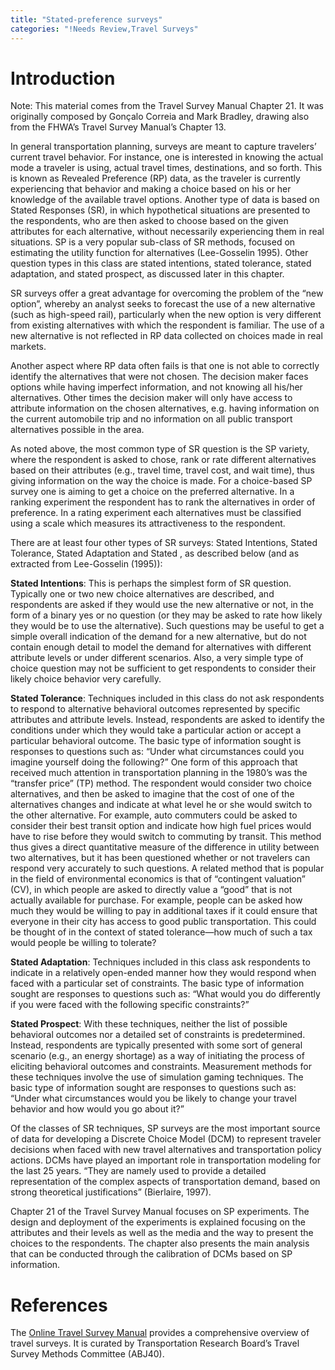 ```yaml
---
title: "Stated-preference surveys"
categories: "!Needs Review,Travel Surveys"
---
```


Introduction
============

Note: This material comes from the Travel Survey Manual Chapter 21. It was originally composed by Gonçalo Correia and Mark Bradley, drawing also from the FHWA’s Travel Survey Manual’s Chapter 13.

In general transportation planning, surveys are meant to capture travelers’ current travel behavior. For instance, one is interested in knowing the actual mode a traveler is using, actual travel times, destinations, and so forth. This is known as Revealed Preference (RP) data, as the traveler is currently experiencing that behavior and making a choice based on his or her knowledge of the available travel options. Another type of data is based on Stated Responses (SR), in which hypothetical situations are presented to the respondents, who are then asked to choose based on the given attributes for each alternative, without necessarily experiencing them in real situations. SP is a very popular sub-class of SR methods, focused on estimating the utility function for alternatives (Lee-Gosselin 1995). Other question types in this class are stated intentions, stated tolerance, stated adaptation, and stated prospect, as discussed later in this chapter.

SR surveys offer a great advantage for overcoming the problem of the “new option”, whereby an analyst seeks to forecast the use of a new alternative (such as high-speed rail), particularly when the new option is very different from existing alternatives with which the respondent is familiar. The use of a new alternative is not reflected in RP data collected on choices made in real markets.

Another aspect where RP data often fails is that one is not able to correctly identify the alternatives that were not chosen. The decision maker faces options while having imperfect information, and not knowing all his/her alternatives. Other times the decision maker will only have access to attribute information on the chosen alternatives, e.g. having information on the current automobile trip and no information on all public transport alternatives possible in the area.

As noted above, the most common type of SR question is the SP variety, where the respondent is asked to chose, rank or rate different alternatives based on their attributes (e.g., travel time, travel cost, and wait time), thus giving information on the way the choice is made. For a choice-based SP survey one is aiming to get a choice on the preferred alternative. In a ranking experiment the respondent has to rank the alternatives in order of preference. In a rating experiment each alternatives must be classified using a scale which measures its attractiveness to the respondent.

There are at least four other types of SR surveys: Stated Intentions, Stated Tolerance, Stated Adaptation and Stated , as described below (and as extracted from Lee-Gosselin (1995)):

**Stated Intentions**: This is perhaps the simplest form of SR question. Typically one or two new choice alternatives are described, and respondents are asked if they would use the new alternative or not, in the form of a binary yes or no question (or they may be asked to rate how likely they would be to use the alternative). Such questions may be useful to get a simple overall indication of the demand for a new alternative, but do not contain enough detail to model the demand for alternatives with different attribute levels or under different scenarios. Also, a very simple type of choice question may not be sufficient to get respondents to consider their likely choice behavior very carefully.

**Stated Tolerance**: Techniques included in this class do not ask respondents to respond to alternative behavioral outcomes represented by specific attributes and attribute levels. Instead, respondents are asked to identify the conditions under which they would take a particular action or accept a particular behavioral outcome. The basic type of information sought is responses to questions such as: “Under what circumstances could you imagine yourself doing the following?” One form of this approach that received much attention in transportation planning in the 1980’s was the “transfer price” (TP) method. The respondent would consider two choice alternatives, and then be asked to imagine that the cost of one of the alternatives changes and indicate at what level he or she would switch to the other alternative. For example, auto commuters could be asked to consider their best transit option and indicate how high fuel prices would have to rise before they would switch to commuting by transit. This method thus gives a direct quantitative measure of the difference in utility between two alternatives, but it has been questioned whether or not travelers can respond very accurately to such questions. A related method that is popular in the field of environmental economics is that of “contingent valuation” (CV), in which people are asked to directly value a “good” that is not actually available for purchase. For example, people can be asked how much they would be willing to pay in additional taxes if it could ensure that everyone in their city has access to good public transportation. This could be thought of in the context of stated tolerance—how much of such a tax would people be willing to tolerate?

**Stated Adaptation**: Techniques included in this class ask respondents to indicate in a relatively open-ended manner how they would respond when faced with a particular set of constraints. The basic type of information sought are responses to questions such as: “What would you do differently if you were faced with the following specific constraints?”

**Stated Prospect**: With these techniques, neither the list of possible behavioral outcomes nor a detailed set of constraints is predetermined. Instead, respondents are typically presented with some sort of general scenario (e.g., an energy shortage) as a way of initiating the process of eliciting behavioral outcomes and constraints. Measurement methods for these techniques involve the use of simulation gaming techniques. The basic type of information sought are responses to questions such as: “Under what circumstances would you be likely to change your travel behavior and how would you go about it?”

Of the classes of SR techniques, SP surveys are the most important source of data for developing a Discrete Choice Model (DCM) to represent traveler decisions when faced with new travel alternatives and transportation policy actions. DCMs have played an important role in transportation modeling for the last 25 years. “They are namely used to provide a detailed representation of the complex aspects of transportation demand, based on strong theoretical justifications” (Bierlaire, 1997).

Chapter 21 of the Travel Survey Manual focuses on SP experiments. The design and deployment of the experiments is explained focusing on the attributes and their levels as well as the media and the way to present the choices to the respondents. The chapter also presents the main analysis that can be conducted through the calibration of DCMs based on SP information.

References
==========

The [Online Travel Survey Manual](Online_Travel_Survey_Manual) provides a comprehensive overview of travel surveys. It is curated by Transportation Research Board’s Travel Survey Methods Committee (ABJ40).



